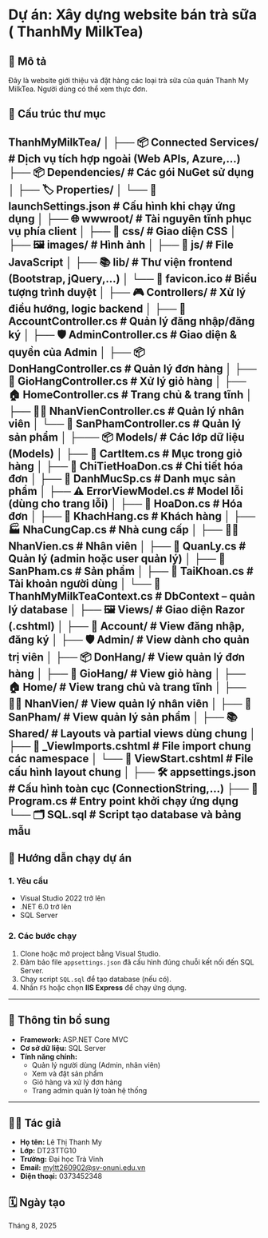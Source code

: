 # Dự án: Xây dựng website bán trà sữa ( ThanhMy MilkTea)

## 📝 Mô tả
Đây là website giới thiệu và đặt hàng các loại trà sữa của quán Thanh My MilkTea. Người dùng có thể xem thực đơn.

## 📁 Cấu trúc thư mục

ThanhMyMilkTea/
│
├── 📦 Connected Services/ # Dịch vụ tích hợp ngoài (Web APIs, Azure,...)
├── 📦 Dependencies/ # Các gói NuGet sử dụng
│
├── 🏷️ Properties/
│ └── 🧾 launchSettings.json # Cấu hình khi chạy ứng dụng
│
├── 🌐 wwwroot/ # Tài nguyên tĩnh phục vụ phía client
│ ├── 🎨 css/ # Giao diện CSS
│ ├── 🖼️ images/ # Hình ảnh
│ ├── 📜 js/ # File JavaScript
│ ├── 📚 lib/ # Thư viện frontend (Bootstrap, jQuery,...)
│ └── 🌟 favicon.ico # Biểu tượng trình duyệt
│
├── 🎮 Controllers/ # Xử lý điều hướng, logic backend
│ ├── 👤 AccountController.cs # Quản lý đăng nhập/đăng ký
│ ├── 🛡️ AdminController.cs # Giao diện & quyền của Admin
│ ├── 📦 DonHangController.cs # Quản lý đơn hàng
│ ├── 🛒 GioHangController.cs # Xử lý giỏ hàng
│ ├── 🏠 HomeController.cs # Trang chủ & trang tĩnh
│ ├── 👨‍💼 NhanVienController.cs # Quản lý nhân viên
│ └── 🧃 SanPhamController.cs # Quản lý sản phẩm
│
├─── 📦 Models/                           # Các lớp dữ liệu (Models)
│   ├── 🛒 CartItem.cs                  # Mục trong giỏ hàng
│   ├── 🧾 ChiTietHoaDon.cs             # Chi tiết hóa đơn
│   ├── 📂 DanhMucSp.cs                 # Danh mục sản phẩm
│   ├── ⚠️ ErrorViewModel.cs            # Model lỗi (dùng cho trang lỗi)
│   ├── 🧾 HoaDon.cs                    # Hóa đơn
│   ├── 👥 KhachHang.cs                 # Khách hàng
│   ├── 🏭 NhaCungCap.cs                # Nhà cung cấp
│   ├── 👨‍💼 NhanVien.cs                  # Nhân viên
│   ├── 👔 QuanLy.cs                    # Quản lý (admin hoặc user quản lý)
│   ├── 🧃 SanPham.cs                   # Sản phẩm
│   ├── 👤 TaiKhoan.cs                  # Tài khoản người dùng
│   └── 🧠 ThanhMyMilkTeaContext.cs    # DbContext – quản lý database
│
├── 🖼️ Views/                          # Giao diện Razor (.cshtml)
│   ├── 👤 Account/                    # View đăng nhập, đăng ký
│   ├── 🛡️ Admin/                      # View dành cho quản trị viên
│   ├── 📦 DonHang/                    # View quản lý đơn hàng
│   ├── 🛒 GioHang/                    # View giỏ hàng
│   ├── 🏠 Home/                      # View trang chủ và trang tĩnh
│   ├── 👨‍💼 NhanVien/                  # View quản lý nhân viên
│   ├── 🧃 SanPham/                   # View quản lý sản phẩm
│   ├── 📚 Shared/                    # Layouts và partial views dùng chung
│   ├── 🔧 _ViewImports.cshtml        # File import chung các namespace
│   └── 🔧 ViewStart.cshtml            # File cấu hình layout chung
│
├── 🛠️ appsettings.json # Cấu hình toàn cục (ConnectionString,...)
├── 🚀 Program.cs # Entry point khởi chạy ứng dụng
└── 🗂️ SQL.sql # Script tạo database và bảng mẫu
---

## 🚀 Hướng dẫn chạy dự án

### 1. Yêu cầu
- Visual Studio 2022 trở lên
- .NET 6.0 trở lên
- SQL Server

### 2. Các bước chạy
1. Clone hoặc mở project bằng Visual Studio.
2. Đảm bảo file `appsettings.json` đã cấu hình đúng chuỗi kết nối đến SQL Server.
3. Chạy script `SQL.sql` để tạo database (nếu có).
4. Nhấn `F5` hoặc chọn **IIS Express** để chạy ứng dụng.

---

## 📌 Thông tin bổ sung

- **Framework:** ASP.NET Core MVC
- **Cơ sở dữ liệu:** SQL Server
- **Tính năng chính:**
  - Quản lý người dùng (Admin, nhân viên)
  - Xem và đặt sản phẩm
  - Giỏ hàng và xử lý đơn hàng
  - Trang admin quản lý toàn hệ thống

---


## 👨‍💻 Tác giả
- **Họ tên:** Lê Thị Thanh My
- **Lớp:** DT23TTG10
- **Trường:** Đại học Trà Vinh
- **Email:** myltt260902@sv-onuni.edu.vn
- **Điện thoại:** 0373452348

## 🗓️ Ngày tạo
Tháng 8, 2025
